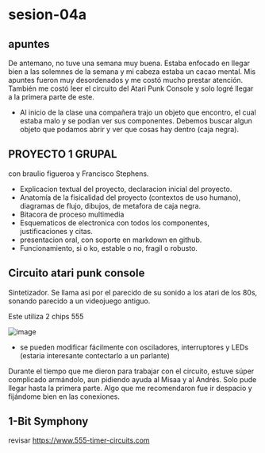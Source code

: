# sesion-04a

## apuntes
De antemano, no tuve una semana muy buena. Estaba enfocado en llegar bien a las solemnes de la semana y mi cabeza estaba un cacao mental. Mis apuntes fueron muy desordenados y me costó mucho prestar atención. También me costó leer el circuito del Atari Punk Console y solo logré llegar a la primera parte de este.

- Al inicio de la clase una compañera trajo un objeto que encontro, el cual estaba malo y se podian ver sus componentes. Debemos buscar algun objeto que podamos abrir y ver que cosas hay dentro (caja negra). 

## PROYECTO 1 GRUPAL
con braulio figueroa y Francisco Stephens.

- Explicacion textual del proyecto, declaracion inicial del proyecto.
- Anatomía de la fisicalidad del proyecto (contextos de uso humano), diagramas de flujo, dibujos, de metafora de caja negra.
- Bitacora de proceso multimedia
- Esquematicos de electronica con todos los componentes, justificaciones y citas.
- presentacion oral, con soporte en markdown en github.
- Funcionamiento, si o ko, estable o no, fragil o robusto.


## Circuito atari punk console
Sintetizador. Se llama asi por el parecido de su sonido a los atari de los 80s, sonando parecido a un videojuego antiguo. 

Este utiliza 2 chips 555

![image](https://github.com/user-attachments/assets/0edb7625-319b-422f-8a90-ef8e31ab3d6c)

- se pueden modificar fácilmente con osciladores, interruptores y LEDs (estaria interesante contectarlo a un parlante)

Durante el tiempo que me dieron para trabajar con el circuito, estuve súper complicado armándolo, aun pidiendo ayuda al Misaa y al Andrés. Solo pude llegar hasta la primera parte. Algo que me recomendaron fue ir despacio y fijándome bien en las conexiones.












## 1-Bit Symphony



revisar
https://www.555-timer-circuits.com

